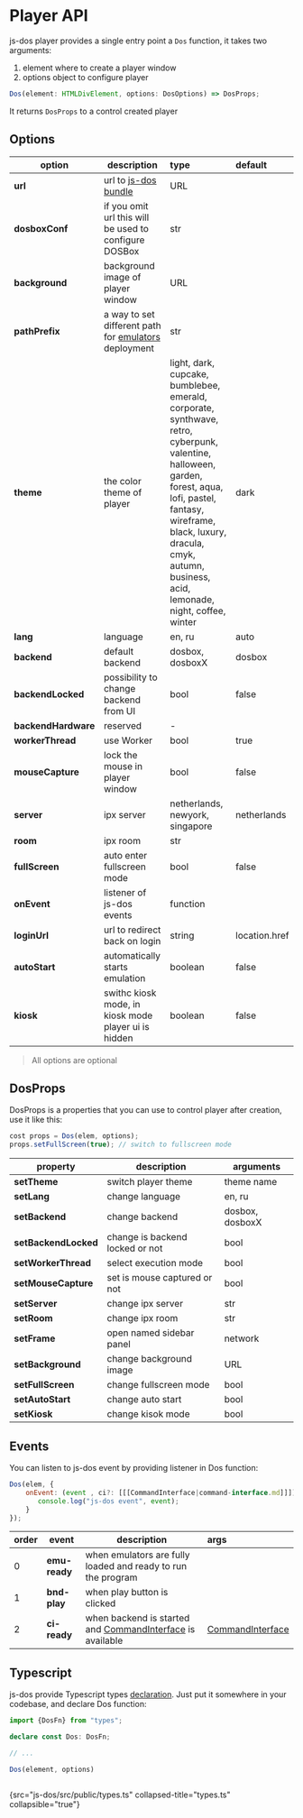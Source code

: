 # Player API

js-dos player provides a single entry point a `Dos` function, it takes two arguments:
1. element where to create a player window
2. options object to configure player

```Typescript
Dos(element: HTMLDivElement, options: DosOptions) => DosProps;
```

It returns `DosProps` to a control created player 

## Options

| option              | description                                                          | type                                                                                                                                                                                                                                                  | default       |
|---------------------|----------------------------------------------------------------------|:------------------------------------------------------------------------------------------------------------------------------------------------------------------------------------------------------------------------------------------------------|:--------------|
| **url**             | url to [js-dos bundle](jsdos-bundle.md)                              | URL                                                                                                                                                                                                                                                   |               |
| **dosboxConf**      | if you omit url this will be used to configure DOSBox                | str                                                                                                                                                                                                                                                   |               |
| **background**      | background image of player window                                    | URL                                                                                                                                                                                                                                                   |               |
| **pathPrefix**      | a way to set different path for [emulators](emulators.md) deployment | str                                                                                                                                                                                                                                                   |               |
| **theme**           | the color theme of player                                            | light, dark, cupcake, bumblebee, emerald, corporate, synthwave, retro, cyberpunk, valentine, halloween, garden, forest, aqua, lofi, pastel, fantasy, wireframe, black, luxury, dracula, cmyk, autumn, business, acid, lemonade, night, coffee, winter | dark          |
| **lang**            | language                                                             | en, ru                                                                                                                                                                                                                                                | auto          |
| **backend**         | default backend                                                      | dosbox, dosboxX                                                                                                                                                                                                                                       | dosbox        |
| **backendLocked**   | possibility to change backend from UI                                | bool                                                                                                                                                                                                                                                  | false         |
| **backendHardware** | reserved                                                             | -                                                                                                                                                                                                                                                     |               |
| **workerThread**    | use Worker                                                           | bool                                                                                                                                                                                                                                                  | true          |
| **mouseCapture**    | lock the mouse in player window                                      | bool                                                                                                                                                                                                                                                  | false         |
| **server**          | ipx server                                                           | netherlands, newyork, singapore                                                                                                                                                                                                                       | netherlands   |
| **room**            | ipx room                                                             | str                                                                                                                                                                                                                                                   |               |
| **fullScreen**      | auto enter fullscreen mode                                           | bool                                                                                                                                                                                                                                                  | false         |
| **onEvent**         | listener of js-dos events                                            | function                                                                                                                                                                                                                                              |               |
| **loginUrl**        | url to redirect back on login                                        | string                                                                                                                                                                                                                                                | location.href |
| **autoStart**       | automatically starts emulation                                       | boolean                                                                                                                                                                                                                                               | false         |
| **kiosk**           | swithc kiosk mode, in kiosk mode player ui is hidden                 | boolean                                                                                                                                                                                                                                               | false         |

> All options are optional

## DosProps

DosProps is a properties that you can use to control player after creation, use it like this:

```Javascript
cost props = Dos(elem, options);
props.setFullScreen(true); // switch to fullscreen mode
```

| property             | description                     | arguments       |
|----------------------|---------------------------------|-----------------|
| **setTheme**         | switch player theme             | theme name      |
| **setLang**          | change language                 | en, ru          |
| **setBackend**       | change backend                  | dosbox, dosboxX |
| **setBackendLocked** | change is backend locked or not | bool            |
| **setWorkerThread**  | select execution mode           | bool            |
| **setMouseCapture**  | set is mouse captured or not    | bool            |
| **setServer**        | change ipx server               | str             |
| **setRoom**          | change ipx room                 | str             |
| **setFrame**         | open named sidebar panel        | network         |
| **setBackground**    | change background image         | URL             |
| **setFullScreen**    | change fullscreen mode          | bool            |
| **setAutoStart**     | change auto start               | bool            |
| **setKiosk**         | change kisok mode               | bool            |

## Events

You can listen to js-dos event by providing listener in Dos function:

```Javascript
Dos(elem, {
    onEvent: (event , ci?: [[[CommandInterface|command-interface.md]]]) => {
       console.log("js-dos event", event); 
    }
});
```
                    
| order | event         | description                                                                       | args                                     |
|:------|---------------|-----------------------------------------------------------------------------------|:-----------------------------------------|
| 0     | **emu-ready** | when emulators are fully loaded and ready to run the program                      |                                          |
| 1     | **bnd-play**  | when play button is clicked                                                       |                                          |
| 2     | **ci-ready**  | when backend is started and [CommandInterface](command-interface.md) is available | [CommandInterface](command-interface.md) |



## Typescript

js-dos provide Typescript types [declaration](https://github.com/caiiiycuk/js-dos/blob/8.xx/src/public/types.ts).
Just put it somewhere in your codebase, and declare Dos function:

```Typescript
import {DosFn} from "types";

declare const Dos: DosFn;

// ...

Dos(element, options)
```

```Typescript
```
{src="js-dos/src/public/types.ts" collapsed-title="types.ts" collapsible="true"}
